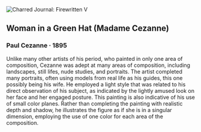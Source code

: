 <div class="artwork-of-the-day">
  <div class="container">
    <div class="img-wrapper">
      <img
        src="https://uploads0.wikiart.org/images/paul-cezanne/madame-cezanne-with-green-hat-1892.jpg!Large.jpg"
        alt="Charred Journal: Firewritten V" />
    </div>
    <div class="artwork-detail">
      <div class="artwork-origin"> 
        <h2 class="artwork-name">Woman in a Green Hat (Madame Cezanne)</h2>
        <h3 class="artist">
          Paul Cezanne
                    ·  1895
        </h3>
      </div>
      <p class="description">
        <span class="artwork-description-text ng-binding" ng-bind-html="viewModel.ArtworkOfTheDay.Description | unsafe">Unlike many other artists of his period, who painted in only one area of composition, Cezanne was adept at many areas of composition, including landscapes, still lifes, nude studies, and portraits. The artist completed many portraits, often using models from real life as his guides, this one possibly being his wife. He employed a light style that was related to his direct observation of his subject, as indicated by the lightly amused look on her face and her engaged posture. This painting is also indicative of his use of small color planes. Rather than completing the painting with realistic depth and shadow, he illustrates the figure as if she is in a singular dimension, employing the use of one color for each area of the composition. </span>
                        <div class="text-shadow-container" ng-show="showShadow" style=""></div>
      </p>
    </div>
  </div>

</div>
